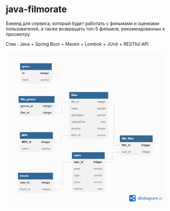 # java-filmorate
Бэкенд для сервиса, который будет работать с фильмами и оценками пользователей, а также возвращать топ-5 фильмов, рекомендованных к просмотру. 

Стек : Java + Spring Boot + Maven + Lombok + JUnit + RESTful API


![Image alt](https://github.com/EvgenyaOgoreltseva/java-filmorate/blob/add-database/Diagram.png)

